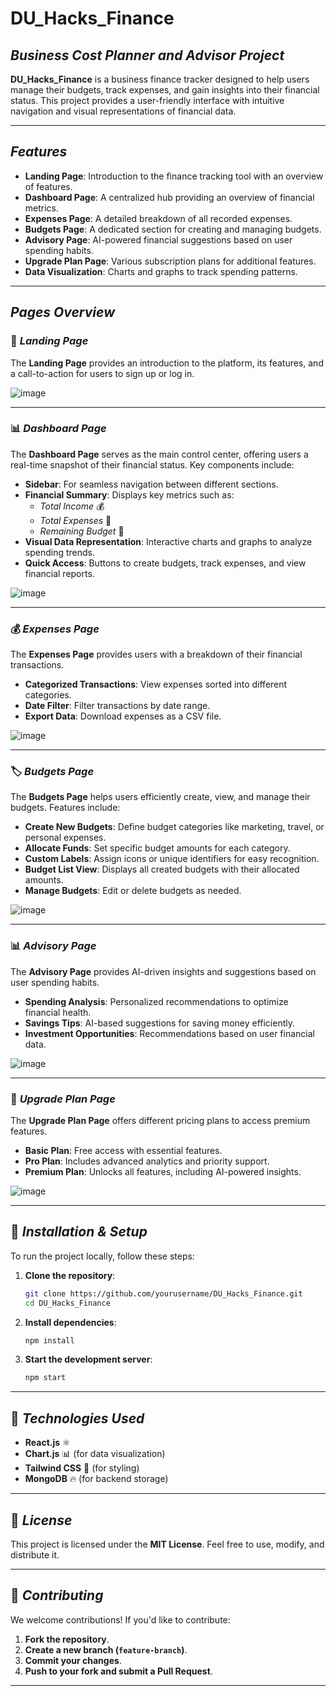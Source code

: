 # DU_Hacks_Finance

## *Business Cost Planner and Advisor Project*

**DU_Hacks_Finance** is a business finance tracker designed to help users manage their budgets, track expenses, and gain insights into their financial status. This project provides a user-friendly interface with intuitive navigation and visual representations of financial data.

---

## *Features*
- **Landing Page**: Introduction to the finance tracking tool with an overview of features.
- **Dashboard Page**: A centralized hub providing an overview of financial metrics.
- **Expenses Page**: A detailed breakdown of all recorded expenses.
- **Budgets Page**: A dedicated section for creating and managing budgets.
- **Advisory Page**: AI-powered financial suggestions based on user spending habits.
- **Upgrade Plan Page**: Various subscription plans for additional features.
- **Data Visualization**: Charts and graphs to track spending patterns.

---

## *Pages Overview*

### 🎯 *Landing Page*
The **Landing Page** provides an introduction to the platform, its features, and a call-to-action for users to sign up or log in.

![image](https://github.com/user-attachments/assets/485f2fa7-39a5-4e7e-9faa-83cb82e786b9)


---

### 📊 *Dashboard Page*
The **Dashboard Page** serves as the main control center, offering users a real-time snapshot of their financial status. Key components include:

- **Sidebar**: For seamless navigation between different sections.
- **Financial Summary**: Displays key metrics such as:
  - *Total Income* 💰
  - *Total Expenses* 💸
  - *Remaining Budget* 🏦
- **Visual Data Representation**: Interactive charts and graphs to analyze spending trends.
- **Quick Access**: Buttons to create budgets, track expenses, and view financial reports.

![image](https://github.com/user-attachments/assets/ffd1527a-bcbf-4746-9f85-5b71479e4e09)


---

### 💰 *Expenses Page*
The **Expenses Page** provides users with a breakdown of their financial transactions.

- **Categorized Transactions**: View expenses sorted into different categories.
- **Date Filter**: Filter transactions by date range.
- **Export Data**: Download expenses as a CSV file.

![image](https://github.com/user-attachments/assets/b60482a1-b67c-43d9-9f10-da6114d833e4)


---

### 🏷️ *Budgets Page*
The **Budgets Page** helps users efficiently create, view, and manage their budgets. Features include:

- **Create New Budgets**: Define budget categories like marketing, travel, or personal expenses.
- **Allocate Funds**: Set specific budget amounts for each category.
- **Custom Labels**: Assign icons or unique identifiers for easy recognition.
- **Budget List View**: Displays all created budgets with their allocated amounts.
- **Manage Budgets**: Edit or delete budgets as needed.

![image](https://github.com/user-attachments/assets/56856b25-3b6d-4149-824c-b1569bb343a6)


---

### 📊 *Advisory Page*
The **Advisory Page** provides AI-driven insights and suggestions based on user spending habits.

- **Spending Analysis**: Personalized recommendations to optimize financial health.
- **Savings Tips**: AI-based suggestions for saving money efficiently.
- **Investment Opportunities**: Recommendations based on user financial data.

![image](https://github.com/user-attachments/assets/5271aacb-276c-4044-ae76-10bd375cb563)


---

### 🚀 *Upgrade Plan Page*
The **Upgrade Plan Page** offers different pricing plans to access premium features.

- **Basic Plan**: Free access with essential features.
- **Pro Plan**: Includes advanced analytics and priority support.
- **Premium Plan**: Unlocks all features, including AI-powered insights.

![image](https://github.com/user-attachments/assets/39a48e99-fa18-4366-9236-337d6cedc725)


---

## 🚀 *Installation & Setup*
To run the project locally, follow these steps:

1. **Clone the repository**:
   ```sh
   git clone https://github.com/yourusername/DU_Hacks_Finance.git
   cd DU_Hacks_Finance
   ```
2. **Install dependencies**:
   ```sh
   npm install
   ```
3. **Start the development server**:
   ```sh
   npm start
   ```

---

## 📌 *Technologies Used*
- **React.js** ⚛️
- **Chart.js** 📊 (for data visualization)
- **Tailwind CSS** 🎨 (for styling)
- **MongoDB** 🔥 (for backend storage)

---

## 📄 *License*
This project is licensed under the **MIT License**. Feel free to use, modify, and distribute it.

---

## 🤝 *Contributing*
We welcome contributions! If you'd like to contribute:
1. **Fork the repository**.
2. **Create a new branch (`feature-branch`)**.
3. **Commit your changes**.
4. **Push to your fork and submit a Pull Request**.

---


